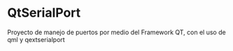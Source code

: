 QtSerialPort
============

Proyecto de manejo de puertos por medio del Framework QT, con el uso de qml y qextserialport